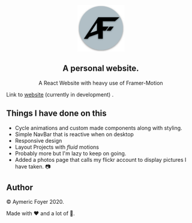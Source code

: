 
  <p align="center">
    <a href="https://afoyer.github.io/portfolio" target="_blank"><img  width="125" height="125" src="https://raw.githubusercontent.com/afoyer/portfolio/master/public/logo512.png"></a>
  </a>
<h2 align="center">
  <strong>A personal website.</strong>
</h2>
<p align="center">
  A React Website with heavy use of Framer-Motion
</p>

Link to [website](https://afoyer.github.io/portfolio) (currently in development) .
## Things I have done on this

-   Cycle animations and custom made components along with styling.
-   Simple NavBar that is reactive when on desktop
-   Responsive design
-   Layout Projects with *fluid* motions
-   Probably more but I'm lazy to keep on going.
-   Added a photos page that calls my flickr account to display pictures I have taken. :camera:





## Author

&copy; Aymeric Foyer 2020.

Made with :heart: and a lot of :musical_note:.


